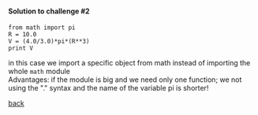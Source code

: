 #### Solution to challenge #2
```
from math import pi
R = 10.0
V = (4.0/3.0)*pi*(R**3)
print V
```
in this case we import a specific object from math instead of importing the whole `math` module <br>
Advantages: if the module is big and we need only one  function; we not using the "." syntax and the name of the variable pi is shorter!  

<a href="https://github.com/joanamarques/python_course/blob/master/day1/2-Pythonshell/pythonshell.md#challenge-2
">back<a/>
